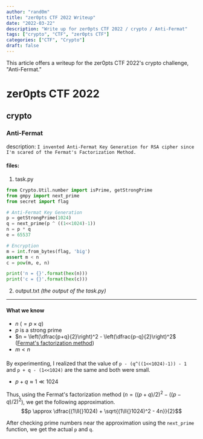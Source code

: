 ```yaml
---
author: "rand0m"
title: "zer0pts CTF 2022 Writeup"
date: "2022-03-22"
description: "Write up for zer0pts CTF 2022 / crypto / Anti-Fermat"
tags: ["crypto", "CTF", "zer0pts CTF"]
categories: ["CTF", "Crypto"]
draft: false
---
```


This article offers a writeup for the zer0pts CTF 2022's crypto challenge, "Anti-Fermat."

<!--more-->

# zer0pts CTF 2022

## crypto
### Anti-Fermat
description: `I invented Anti-Fermat Key Generation for RSA cipher since I'm scared of the Fermat's Factorization Method.`

#### files: 
1. task.py
```python
from Crypto.Util.number import isPrime, getStrongPrime
from gmpy import next_prime
from secret import flag

# Anti-Fermat Key Generation
p = getStrongPrime(1024)
q = next_prime(p ^ ((1<<1024)-1))
n = p * q
e = 65537

# Encryption
m = int.from_bytes(flag, 'big')
assert m < n
c = pow(m, e, n)

print('n = {}'.format(hex(n)))
print('c = {}'.format(hex(c)))
```

2. output.txt
_(the output of the task.py)_

---

#### What we know
- $n$ ($=p\times{}q$)
- $p$ is a strong prime
- $n = \left(\dfrac{p+q}{2}\right)^2 - \left(\dfrac{p-q}{2}\right)^2$ ([Fermat's factorization method](https://en.wikipedia.org/wiki/Fermat's_factorization_method))
- $m < n$

#### 
By experimenting, I realized that the value of `p - (q^((1<<1024)-1)) - 1`
and `p + q - (1<<1024)` are the same and both were small. 
- $p+q \approx 1\ll{}1024$

Thus, using the Fermat's factorization method ($n = \left((p+q)/2\right)^2 - \left((p-q)/2\right)^2$), we get the following approximation.
$$p \approx \dfrac{(1\ll{}1024) + \sqrt{(1\ll{}1024)^2 - 4n}}{2}$$

After checking prime numbers near the approximation using the `next_prime` function, we get the actual `p` and `q`.


